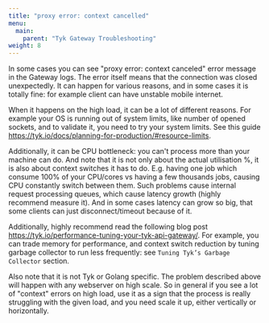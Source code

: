 ```yaml
---
title: "proxy error: context cancelled"
menu:
  main:
    parent: "Tyk Gateway Troubleshooting"
weight: 8
---
```


In some cases you can see "proxy error: context canceled" error message in the Gateway logs.
The error itself means that the connection was closed unexpectedly. 
It can happen for various reasons, and in some cases it is totally fine: for example client can have unstable mobile internet.

When it happens on the high load, it can be a lot of different reasons.
For example your OS is running out of system limits, like number of opened sockets, and to validate it, you need to try your system limits.
See this guide https://tyk.io/docs/planning-for-production/#resource-limits.

Additionally, it can be CPU bottleneck: you can't process more than your machine  can do.
And note that it is not only about the actual utilisation %, it is also about context switches it has to do. 
E.g. having one job which consume 100% of your CPU/cores vs having a few thousands jobs, causing CPU constantly switch between them. 
Such problems cause internal request processing queues, which cause latency growth (highly recommend measure it). 
And in some cases latency can grow so big, that some clients can just disconnect/timeout because of it. 

Additionally, highly recommend read the following blog post https://tyk.io/performance-tuning-your-tyk-api-gateway/.
For example, you can trade memory for performance, and context switch reduction by tuning garbage collector to run less frequently: see `Tuning Tyk’s Garbage Collector` section.


Also note that it is not Tyk or Golang specific.
The problem described above will happen with any webserver on high scale. 
So in general if you see a lot of "context" errors on high load, use it as a sign that the process is really struggling with the given load, and you need scale it up, either vertically or horizontally. 
